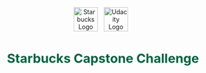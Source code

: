 <div align="center">
  <img src="https://www.starbucks.co.id/image/logo.png" alt="Starbucks Logo" width="55" style="margin-right: 10px;">
  <img src="[https://www.starbucks.co.id/image/logo.png](https://www.udacity.com/images/svgs/udacity-tt-logo.svg)" alt="Udacity Logo" width="55" style="margin-right: 10px;">
  <h1 style="color: #006241; font-size: 29px;">Starbucks Capstone Challenge</h1>
</div>
